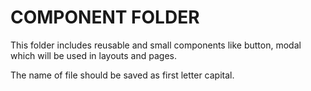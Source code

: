 # COMPONENT FOLDER

This folder includes reusable and small components like button, modal which will be used in layouts and pages.

The name of file should be saved as first letter capital.

<!-- ## Available Scripts

In the project directory, you can run:

### `npm start`

Runs the app in the development mode.\
Open [http://localhost:3000](http://localhost:3000) to view it in your browser. -->

